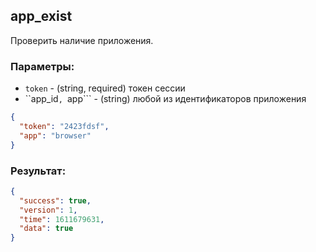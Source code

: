 ## app_exist
Проверить наличие приложения.

### Параметры:
- ```token``` - (string, required) токен сессии
- ``app_id```, ```app``` - (string) любой из идентификаторов приложения
```json
{
  "token": "2423fdsf",
  "app": "browser"
}
```

### Результат:
```json
{
  "success": true,
  "version": 1,
  "time": 1611679631,
  "data": true
}
```
